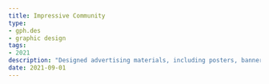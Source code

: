 ```yaml
---
title: Impressive Community
type:
- gph.des
- graphic design
tags:
- 2021
description: "Designed advertising materials, including posters, banners, and illustrations, to promote Hi-GOAL Camp, an annual educational event for post-secondary preparation."
date: 2021-09-01
---
```

